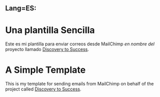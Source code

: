## Lang=ES: 
# Una plantilla Sencilla

Este es mi plantilla para enviar correos desde MailChimp *en nombre del* proyecto llamado [Discovery to Success](http://discoverytosuccess.com).

# A Simple Template

This is my template for sending emails from MailChimp on behalf of the project called [Discovery to Success](http://discoverytosuccess.com).

